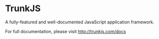 TrunkJS
=======

A fully-featured and well-documented JavaScript application framework.

For full documentation, please visit http://trunkjs.com/docs
